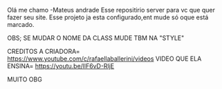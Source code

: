 Olá me chamo 
-Mateus andrade
Esse repositirio server para vc que quer fazer seu site.
Esse projeto ja esta configurado,ent mude só oque está marcado.

OBS; SE MUDAR O NOME DA CLASS MUDE TBM NA "STYLE"

CREDITOS A CRIADORA= https://www.youtube.com/c/rafaellaballerini/videos
VIDEO QUE ELA ENSINA= https://youtu.be/llF6vD-RljE

MUITO OBG 
